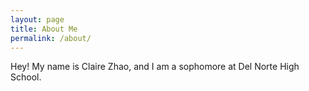 ```yaml
---
layout: page
title: About Me
permalink: /about/
---
```

Hey! My name is Claire Zhao, and I am a sophomore at Del Norte High School.